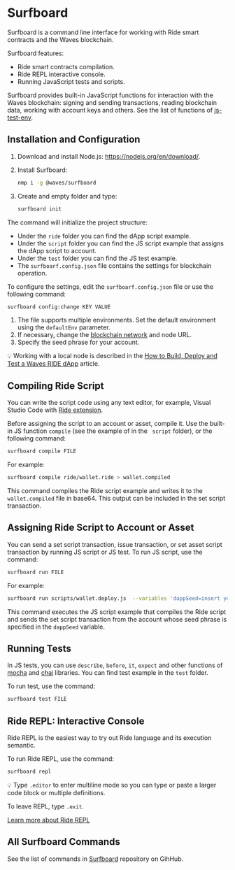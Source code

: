 # Surfboard

Surfboard is a command line interface for working with Ride smart contracts and the Waves blockchain.

Surfboard features:

* Ride smart contracts compilation.
* Ride REPL interactive console.
* Running JavaScript tests and scripts.

Surfboard provides built-in JavaScript functions for interaction with the Waves blockchain: signing and sending transactions, reading blockchain data, working with account keys and others. See the list of functions of [js-test-env](https://wavesplatform.github.io/js-test-env/globals.html).

## Installation and Configuration

1. Download and install Node.js: <https://nodejs.org/en/download/>.
2. Install Surfboard:

   ```bash
   nmp i -g @waves/surfboard
   ```

3. Create and empty folder and type:

   ```bash
   surfboard init
   ```

The command will initialize the project structure:

* Under the `ride` folder you can find the dApp script example.
* Under the `script` folder you can find the JS script example that assigns the dApp script to account.
* Under the `test` folder you can find the JS test example.
* The `surfboarf.config.json` file contains the settings for blockchain operation.

To configure the settings, edit the `surfboarf.config.json` file or use the following command:

```bash
surfboard config:change KEY VALUE
```

1. The file supports multiple environments. Set the default environment using the `defaultEnv` parameter.
2. If necessary, change the [blockchain network](/en/blockchain/blockchain-network/chain-id) and node URL.
3. Specify the seed phrase for your account.

:bulb: Working with a local node is described in the [How to Build, Deploy and Test a Waves RIDE dApp](https://medium.com/wavesprotocol/how-to-build-deploy-and-test-a-waves-ride-dapp-785311f58c2) article.

## Compiling Ride Script

You can write the script code using any text editor, for example, Visual Studio Code with [Ride extension](/en/building-apps/smart-contracts/tools/ride-vscode).

Before assigning the script to an account or asset, compile it. Use the built-in JS function `compile` (see the example of in the ` script` folder), or the following command:

```bash
surfboard compile FILE
```

For example:

```bash
surfboard compile ride/wallet.ride > wallet.compiled
```

This command compiles the Ride script example and writes it to the `wallet.compiled` file in base64. This output can be included in the set script transaction.

## Assigning Ride Script to Account or Asset

You can send a set script transaction, issue transaction, or set asset script transaction by running JS script or JS test. To run JS script, use the command:

```bash
surfboard run FILE
```

For example:

```bash
surfboard run scripts/wallet.deploy.js  --variables 'dappSeed=insert your seed here'
```

This command executes the JS script example that compiles the Ride script and sends the set script transaction from the account whose seed phrase is specified in the `dappSeed` variable.

## Running Tests

In JS tests, you can use `describe`, `before`, `it`, `expect` and other functions of [mocha](https://mochajs.org/) and [chai](https://www.chaijs.com/) libraries. You can find test example in the `test` folder.

To run test, use the command:

```bash
surfboard test FILE
```

## Ride REPL: Interactive Console

Ride REPL is the easiest way to try out Ride language and its execution semantic.

To run Ride REPL, use the command:

```bash
surfboard repl
```

:bulb: Type `.editor` to enter multiline mode so you can type or paste a larger code block or multiple definitions.

To leave REPL, type `.exit`.

[Learn more about Ride REPL](/en/building-apps/smart-contracts/tools/repl)

## All Surfboard Commands

See the list of commands in [Surfboard](https://github.com/wavesplatform/surfboard#surfboard-help-command) repository on GihHub.
